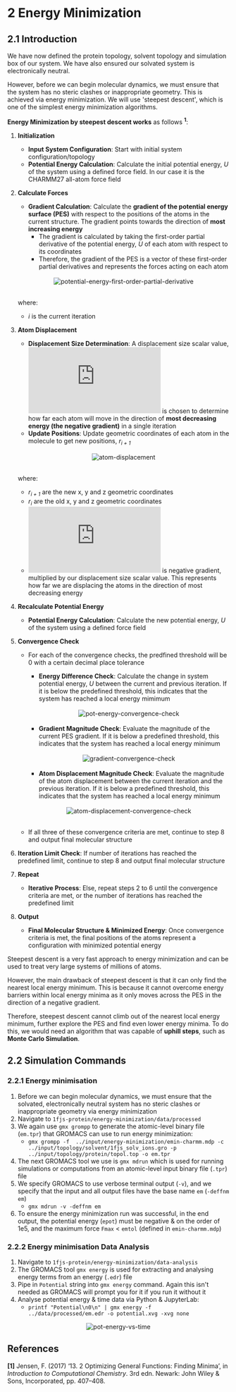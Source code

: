 # 2 Energy Minimization

## 2.1 Introduction

We have now defined the protein topology, solvent topology and simulation box of our system. We have also ensured our solvated system is electronically neutral. 

However, before we can begin molecular dynamics, we must ensure that the system has no steric clashes or inappropriate geometry. This is achieved via energy minimization. We will use 'steepest descent', which is one of the simplest energy minimization algorithms.

**Energy Minimization by steepest descent works** as follows **<sup>1</sup>**:
1. **Initialization** 
    * **Input System Configuration**: Start with initial system configuration/topology
    * **Potential Energy Calculation**: Calculate the initial potential energy, *U* of the system using a defined force field. In our case it is the CHARMM27 all-atom force field
2. **Calculate Forces**
    * **Gradient Calculation**: Calculate the **gradient of the potential energy surface (PES)** with respect to the positions of the atoms in the current structure. The gradient points towards the direction of **most increasing energy**
      * The gradient is calculated by taking the first-order partial derivative of the potential energy, *U* of each atom with respect to its coordinates
      * Therefore, the gradient of the PES is a vector of these first-order partial derivatives and represents the forces acting on each atom

	<br>
	<div align="center">
		<img src="https://latex.codecogs.com/svg.latex?%5Ccolor%7Bwhite%7D%20%5Cnabla_%7B%5Cmathbf%7B%7D%7D%20U%28%5Cmathbf%7Br_i%7D%29%20%3D%20%5Cleft%28%20%5Cfrac%7B%5Cpartial%20U%7D%7B%5Cpartial%20x_i%7D%2C%20%5Cfrac%7B%5Cpartial%20U%7D%7B%5Cpartial%20y_i%7D%2C%20%5Cfrac%7B%5Cpartial%20U%7D%7B%5Cpartial%20z_i%7D%20%5Cright%29", alt='potential-energy-first-order-partial-derivative'/>
	</div>
	<br>

	where:
	* *i* is the current iteration

3. **Atom Displacement**
    * **Displacement Size Determination**: A displacement size scalar value, ![displacement_size](https://latex.codecogs.com/svg.latex?%5Ccolor%7Bwhite%7D%20%5Cgamma) is chosen to determine how far each atom will move in the direction of **most decreasing energy (the negative gradient)** in a single iteration
    * **Update Positions**: Update geometric coordinates of each atom in the molecule to get new positions, *r<sub>i + 1</sub>*

  	<br>
	<div align="center">
		<img src="https://latex.codecogs.com/svg.latex?%5Ccolor%7Bwhite%7D%20r_%7Bi%2B1%7D%20%3D%20r_i%20-%20%5Cgamma_i%20%5Cnabla%20U%28r_i%29", alt="atom-displacement">
	</div>
	<br>

  	where:
   	* *r<sub>i + 1</sub>* are the new x, y and z geometric coordinates
   	* *r<sub>i</sub>* are the old x, y and z geometric coordinates
   	* ![negative_gradient_displacement](https://latex.codecogs.com/svg.latex?%5Ccolor%7Bwhite%7D%20%5CLARGE%20-%20%5Cgamma_i%20%5Cnabla%20U%28r_i%29) is negative gradient, multiplied by our displacement size scalar value. This represents how far we are displacing the atoms in the direction of most decreasing energy

5. **Recalculate Potential Energy**
    * **Potential Energy Calculation**: Calculate the new potential energy, *U* of the system using a defined force field
6. **Convergence Check**
    * For each of the convergence checks, the predfined threshold will be 0 with a certain decimal place tolerance
    	* **Energy Difference Check**: Calculate the change in system potential energy, *U* between the current and previous iteration. If it is below the predefined threshold, this indicates that the system has reached a local energy mimimum
		<br>
		<div align="center">
			<img src="https://latex.codecogs.com/svg.latex?%5Ccolor%7Bwhite%7D%20%5CLARGE%20%7CU%28r_i%29%20-%20U%28r_%7Bi%2B1%7D%29%7C%20%5Capprox%200", alt="pot-energy-convergence-check">
		</div>
		<br>
  
    	* **Gradient Magnitude Check**: Evaluate the magnitude of the current PES gradient. If it is below a predefined threshold, this indicates that the system has reached a local energy minimum

		<br>
		<div align="center">
			<img src="https://latex.codecogs.com/svg.latex?%5Ccolor%7Bwhite%7D%20%5CLARGE%20%7C%7C%5Cnabla%20U%28r_i%29%7C%7C%20%5Capprox%200", alt="gradient-convergence-check">
		</div>
		<br>
  
		* **Atom Displacement Magnitude Check**: Evaluate the magnitude of the atom displacement between the current iteration and the previous iteration. If it is below a predefined threshold, this indicates that the system has reached a local energy minimum

		<br>
		<div align="center">
			<img src="https://latex.codecogs.com/svg.latex?%5Ccolor%7Bwhite%7D%20%5CLARGE%20%7C%7C%20r_i%20-%20r_%7Bi%2B1%7D%20%7C%7C%20%5Capprox%200", alt="atom-displacement-convergence-check">
		</div>
		<br>
  
    * If all three of these convergence criteria are met, continue to step 8 and output final molecular structure
7. **Iteration Limit Check**: If number of iterations has reached the predefined limit, continue to step 8 and output final molecular structure
8. **Repeat**
    * **Iterative Process**: Else, repeat steps 2 to 6 until the convergence criteria are met, or the number of iterations has reached the predefined limit
9. **Output**
    * **Final Molecular Structure & Minimized Energy**: Once convergence criteria is met, the final positions of the atoms represent a configuration with minimized potential energy

Steepest descent is a very fast approach to energy minimization and can be used to treat very large systems of millions of atoms. 

However, the main drawback of steepest descent is that it can only find the nearest local energy minimum. This is because it cannot overcome energy barriers within local energy minima as it only moves across the PES in the direction of a negative gradient. 

Therefore, steepest descent cannot climb out of the nearest local energy minimum, further explore the PES and find even lower energy minima. To do this, we would need an algorithm that was capable of **uphill steps**, such as **Monte Carlo Simulation**.

## 2.2 Simulation Commands

### 2.2.1 Energy minimisation
1. Before we can begin molecular dynamics, we must ensure that the solvated, electronically neutral system has no steric clashes or inappropriate geometry via energy minimization
2. Navigate to `1fjs-protein/energy-minimization/data/processed`
3. We again use `gmx grompp` to generate the atomic-level binary file (`em.tpr`) that GROMACS can use to run energy minimization:
	* `gmx grompp -f  ../input/energy-minimization/emin-charmm.mdp -c ../input/topology/solvent/1fjs_solv_ions.gro -p ../input/topology/protein/topol.top -o em.tpr`
4. The next GROMACS tool we use is `gmx mdrun` which is used for running simulations or computations from an atomic-level input binary file (`.tpr`) file
5. We specify GROMACS to use verbose terminal output (`-v`), and we specify that the input and all output files have the base name `em` (`-deffnm em`)
	* `gmx mdrun -v -deffnm em`
6. To ensure the energy minimization run was successful, in the end output, the potential energy (`epot`) must be negative & on the order of 1e5, and the maximum force `Fmax` < `emtol` (defined in `emin-charmm.mdp`)

### 2.2.2 Energy minimisation Data Analysis
1. Navigate to `1fjs-protein/energy-minimization/data-analysis`
2. The GROMACS tool `gmx energy` is used for extracting and analysing energy terms from an energy (`.edr`) file 
3. Pipe in `Potential` string into `gmx energy` command. Again this isn't needed as GROMACS will prompt you for it if you run it without it
4. Analyse potential energy & time data via Python & JupyterLab:
	* `printf "Potential\n0\n" | gmx energy -f ../data/processed/em.edr -o potential.xvg -xvg none`

<div align="center">
  <img src="https://github.com/c-vandenberg/gromacs-tutorials/assets/60201356/446530fd-7aac-4d4a-9087-8578fa5b4c78" alt="pot-energy-vs-time" width="">
</div>

## References
**[1]** Jensen, F. (2017) ‘13. 2 Optimizing General Functions: Finding Minima’, in *Introduction to Computational Chemistry*. 3rd edn. Newark: John Wiley & Sons, Incorporated, pp. 407–408. 
    
